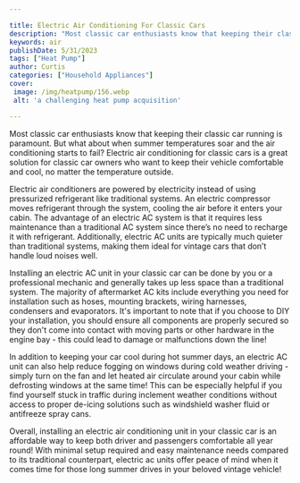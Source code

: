 ```yaml
---

title: Electric Air Conditioning For Classic Cars
description: "Most classic car enthusiasts know that keeping their classic car running is paramount. But what about when summer temperatures soa...check it out to learn"
keywords: air
publishDate: 5/31/2023
tags: ["Heat Pump"]
author: Curtis
categories: ["Household Appliances"]
cover: 
 image: /img/heatpump/156.webp
 alt: 'a challenging heat pump acquisition'

---
```


Most classic car enthusiasts know that keeping their classic car running is paramount. But what about when summer temperatures soar and the air conditioning starts to fail? Electric air conditioning for classic cars is a great solution for classic car owners who want to keep their vehicle comfortable and cool, no matter the temperature outside.

Electric air conditioners are powered by electricity instead of using pressurized refrigerant like traditional systems. An electric compressor moves refrigerant through the system, cooling the air before it enters your cabin. The advantage of an electric AC system is that it requires less maintenance than a traditional AC system since there’s no need to recharge it with refrigerant. Additionally, electric AC units are typically much quieter than traditional systems, making them ideal for vintage cars that don’t handle loud noises well.

Installing an electric AC unit in your classic car can be done by you or a professional mechanic and generally takes up less space than a traditional system. The majority of aftermarket AC kits include everything you need for installation such as hoses, mounting brackets, wiring harnesses, condensers and evaporators. It's important to note that if you choose to DIY your installation, you should ensure all components are properly secured so they don't come into contact with moving parts or other hardware in the engine bay - this could lead to damage or malfunctions down the line!

In addition to keeping your car cool during hot summer days, an electric AC unit can also help reduce fogging on windows during cold weather driving - simply turn on the fan and let heated air circulate around your cabin while defrosting windows at the same time! This can be especially helpful if you find yourself stuck in traffic during inclement weather conditions without access to proper de-icing solutions such as windshield washer fluid or antifreeze spray cans. 

Overall, installing an electric air conditioning unit in your classic car is an affordable way to keep both driver and passengers comfortable all year round! With minimal setup required and easy maintenance needs compared to its traditional counterpart, electric ac units offer peace of mind when it comes time for those long summer drives in your beloved vintage vehicle!
